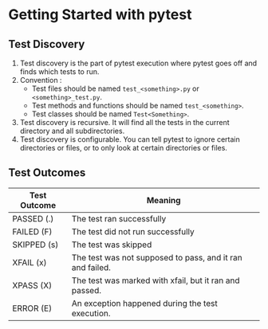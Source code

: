 # Getting Started with pytest

## Test Discovery
1. Test discovery is the part of pytest execution where pytest goes off and finds which tests to run.
2. Convention :
    - Test files should be named `test_<something>.py` or `<something>_test.py`. 
    - Test methods and functions should be named `test_<something>`.
    - Test classes should be named `Test<Something>`.
3. Test discovery is recursive. It will find all the tests in the current directory and all subdirectories.
4. Test discovery is configurable. You can tell pytest to ignore certain directories or files, or to only look at certain directories or files.

## Test Outcomes
| Test Outcome | Meaning |
|--------------|---------|
| PASSED (.) | The test ran successfully |
| FAILED (F) | The test did not run successfully |
| SKIPPED (s) | The test was skipped |
| XFAIL (x) | The test was not supposed to pass, and it ran and failed. |
| XPASS (X) | The test was marked with xfail, but it ran and passed. |
| ERROR (E) | An exception happened during the test execution. |
